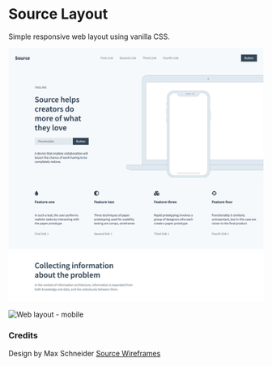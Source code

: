 # Source Layout
Simple responsive web layout using vanilla CSS.

![Desktop Version](./assets/source-layout.png "Responsive Web Layout - Desktop")

<img src="./assests/source-layout-mobile.png" alt="Web layout - mobile" width="200px">

### Credits

Design by Max Schneider [Source Wireframes](https://dribbble.com/shots/8718928-Source-Wireframes)

